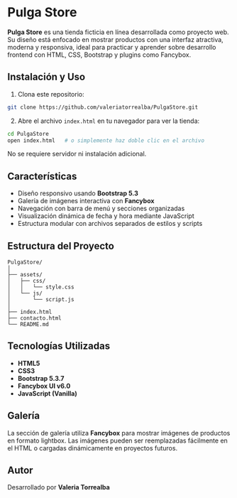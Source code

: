 # Pulga Store

**Pulga Store** es una tienda ficticia en línea desarrollada como proyecto web. Su diseño está enfocado en mostrar productos con una interfaz atractiva, moderna y responsiva, ideal para practicar y aprender sobre desarrollo frontend con HTML, CSS, Bootstrap y plugins como Fancybox.

## Instalación y Uso

1. Clona este repositorio:

```bash
git clone https://github.com/valeriatorrealba/PulgaStore.git
```

2. Abre el archivo `index.html` en tu navegador para ver la tienda:

```bash
cd PulgaStore
open index.html   # o simplemente haz doble clic en el archivo
```

No se requiere servidor ni instalación adicional.

## Características

- Diseño responsivo usando **Bootstrap 5.3**
- Galería de imágenes interactiva con **Fancybox**
- Navegación con barra de menú y secciones organizadas
- Visualización dinámica de fecha y hora mediante JavaScript
- Estructura modular con archivos separados de estilos y scripts

## Estructura del Proyecto

```
PulgaStore/
│
├── assets/
│   ├── css/
│   │   └── style.css       
│   └── js/
│       └── script.js      
│
├── index.html              
├── contacto.html           
└── README.md              
```

## Tecnologías Utilizadas

- **HTML5**
- **CSS3**
- **Bootstrap 5.3.7**
- **Fancybox UI v6.0**
- **JavaScript (Vanilla)**

## Galería

La sección de galería utiliza **Fancybox** para mostrar imágenes de productos en formato lightbox. Las imágenes pueden ser reemplazadas fácilmente en el HTML o cargadas dinámicamente en proyectos futuros.

## Autor

Desarrollado por **Valeria Torrealba**

